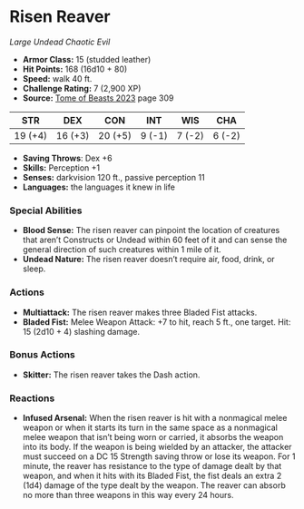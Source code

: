 # Risen Reaver

*Large* *Undead* *Chaotic Evil*

- **Armor Class:** 15 (studded leather)
- **Hit Points:** 168 (16d10 + 80)
- **Speed:** walk 40 ft.
- **Challenge Rating:** 7 (2,900 XP)
- **Source:** [Tome of Beasts 2023](https://koboldpress.com/kpstore/product/tome-of-beasts-1-2023-edition/) page 309

| STR | DEX | CON | INT | WIS | CHA |
| --- | --- | --- | --- | --- | --- |
| 19 (+4) | 16 (+3) | 20 (+5) | 9 (-1) | 7 (-2) | 6 (-2) |

- **Saving Throws**: Dex +6
- **Skills:** Perception +1
- **Senses:** darkvision 120 ft., passive perception 11
- **Languages:** the languages it knew in life
### Special Abilities
- **Blood Sense:** The risen reaver can pinpoint the location of creatures that aren’t Constructs or Undead within 60 feet of it and can sense the general direction of such creatures within 1 mile of it.
- **Undead Nature:** The risen reaver doesn’t require air, food, drink, or sleep.
### Actions
- **Multiattack:** The risen reaver makes three Bladed Fist attacks.
- **Bladed Fist:** Melee Weapon Attack: +7 to hit, reach 5 ft., one target. Hit: 15 (2d10 + 4) slashing damage.
### Bonus Actions
- **Skitter:** The risen reaver takes the Dash action.
### Reactions
- **Infused Arsenal:** When the risen reaver is hit with a nonmagical melee weapon or when it starts its turn in the same space as a nonmagical melee weapon that isn’t being worn or carried, it absorbs the weapon into its body. If the weapon is being wielded by an attacker, the attacker must succeed on a DC 15 Strength saving throw or lose its weapon. For 1 minute, the reaver has resistance to the type of damage dealt by that weapon, and when it hits with its Bladed Fist, the fist deals an extra 2 (1d4) damage of the type dealt by the weapon. The reaver can absorb no more than three weapons in this way every 24 hours.
